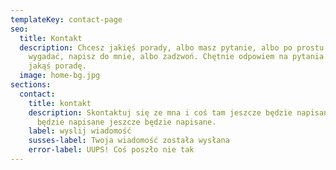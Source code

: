 ```yaml
---
templateKey: contact-page
seo:
  title: Kontakt
  description: Chcesz jakięś porady, albo masz pytanie, albo po prostu chcesz się
    wygadać, napisz do mnie, albo zadzwoń. Chętnie odpowiem na pytania albo dam
    jakąś poradę.
  image: home-bg.jpg
sections:
  contact:
    title: kontakt
    description: Skontaktuj się ze mna i coś tam jeszcze będzie napisane jeszcze
      będzie napisane jeszcze będzie napisane.
    label: wyslij wiadomość
    susses-label: Twoja wiadomość została wysłana
    error-label: UUPS! Coś poszło nie tak
---
```

